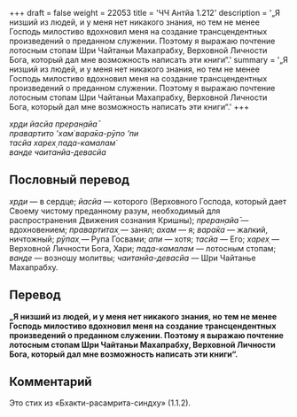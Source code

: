 +++
draft = false
weight = 22053
title = 'ЧЧ Антйа 1.212'
description = '„Я низший из людей, и у меня нет никакого знания, но тем не менее Господь милостиво вдохновил меня на создание трансцендентных произведений о преданном служении. Поэтому я выражаю почтение лотосным стопам Шри Чайтаньи Махапрабху, Верховной Личности Бога, который дал мне возможность написать эти книги“.'
summary = '„Я низший из людей, и у меня нет никакого знания, но тем не менее Господь милостиво вдохновил меня на создание трансцендентных произведений о преданном служении. Поэтому я выражаю почтение лотосным стопам Шри Чайтаньи Махапрабху, Верховной Личности Бога, который дал мне возможность написать эти книги“.'
+++

_хр̣ди йасйа преран̣айа̄  
правартито ’хам̇ вара̄ка-рӯпо ’пи  
тасйа харех̣ пада-камалам̇  
ванде чаитанйа-девасйа_

## Пословный перевод

_хр̣ди_ — в сердце; _йасйа_ — которого (Верховного Господа, который дает Своему чистому преданному разум, необходимый для распространения Движения сознания Кришны); _преран̣айа̄_ — вдохновением; _правартитах̣_ — занял; _ахам_ — я; _вара̄ка_ — жалкий, ничтожный; _рӯпах̣_ — Рупа Госвами; _апи_ — хотя; _тасйа_ — Его; _харех̣_ — Верховной Личности Бога, Хари; _пада_\-_камалам_ — лотосным стопам; _ванде_ — возношу молитвы; _чаитанйа_\-_девасйа_ — Шри Чайтанье Махапрабху.

## Перевод

**„Я низший из людей, и у меня нет никакого знания, но тем не менее Господь милостиво вдохновил меня на создание трансцендентных произведений о преданном служении. Поэтому я выражаю почтение лотосным стопам Шри Чайтаньи Махапрабху, Верховной Личности Бога, который дал мне возможность написать эти книги“.**

## Комментарий

Это стих из «Бхакти-расамрита-синдху» (1.1.2).
